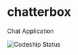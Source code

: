 chatterbox
==========

Chat Application

![Codeship Status](https://www.codeship.io/projects/cadecb30-9571-0131-17e9-760858ddf5bf/status)
